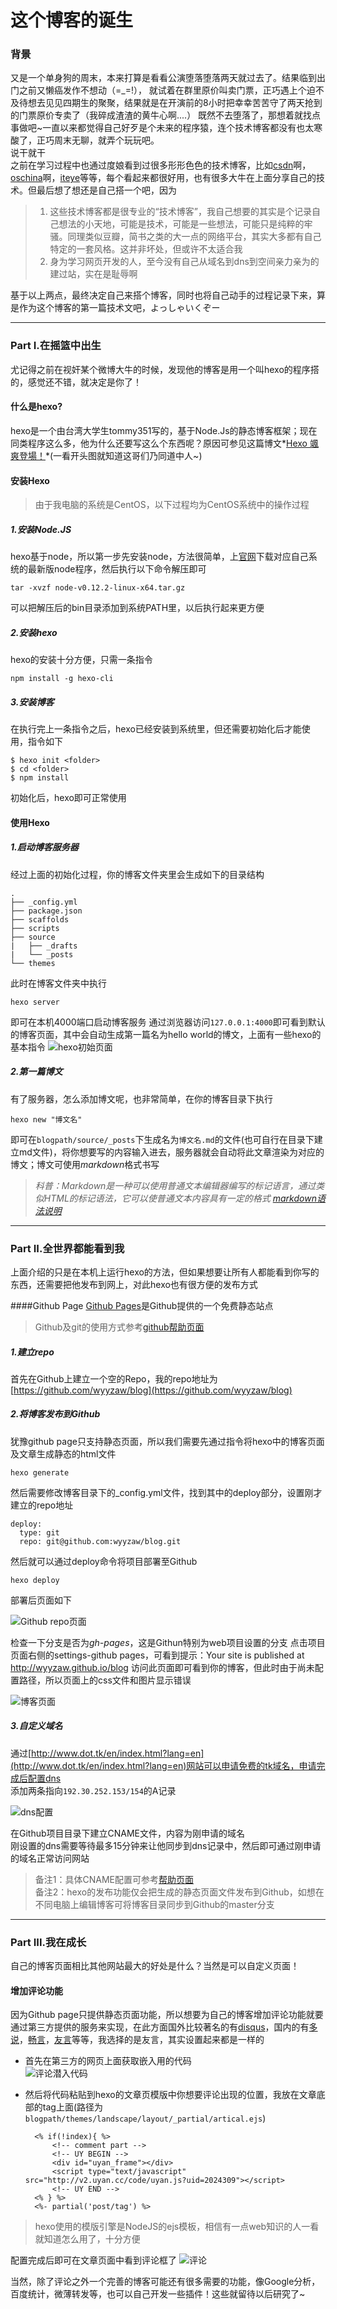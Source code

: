 # 这个博客的诞生

### 背景
又是一个单身狗的周末，本来打算是看看公演堕落堕落两天就过去了。结果临到出门之前又懒癌发作不想动（=_=!），
就试着在群里原价叫卖门票，正巧遇上个迫不及待想去见见四期生的聚聚，结果就是在开演前的8小时把幸幸苦苦守了两天抢到的门票原价专卖了（我碎成渣渣的黄牛心啊....）
既然不去堕落了，那想着就找点事做吧~一直以来都觉得自己好歹是个未来的程序猿，连个技术博客都没有也太寒酸了，正巧周末无聊，就弄个玩玩吧。  
说干就干  
之前在学习过程中也通过度娘看到过很多形形色色的技术博客，比如[csdn](http://blog.csdn.net/)啊，[oschina](http://www.oschina.net/blog)啊，[iteye](http://www.iteye.com/blogs)等等，每个看起来都很好用，也有很多大牛在上面分享自己的技术。但最后想了想还是自己搭一个吧，因为

> 1. 这些技术博客都是很专业的“技术博客”，我自己想要的其实是个记录自己想法的小天地，可能是技术，可能是一些想法，可能只是纯粹的牢骚。同理类似豆瓣，简书之类的大一点的网络平台，其实大多都有自己特定的一套风格。这并非坏处，但或许不太适合我
> 2. 身为学习网页开发的人，至今没有自己从域名到dns到空间亲力亲为的建过站，实在是耻辱啊  

基于以上两点，最终决定自己来搭个博客，同时也将自己动手的过程记录下来，算是作为这个博客的第一篇技术文吧，よっしゃいくぞー

---

### Part I.在摇篮中出生
尤记得之前在视奸某个微博大牛的时候，发现他的博客是用一个叫hexo的程序搭的，感觉还不错，就决定是你了！

#### 什么是hexo?
hexo是一个由台湾大学生tommy351写的，基于Node.Js的静态博客框架；现在同类程序这么多，他为什么还要写这么个东西呢？原因可参见这篇博文*[Hexo 颯爽登場！](http://zespia.tw/blog/2012/10/11/hexo-debut/)*(一看开头图就知道这哥们乃同道中人~)

#### 安装Hexo

> 由于我电脑的系统是CentOS，以下过程均为CentOS系统中的操作过程


##### 1.安装Node.JS
hexo基于node，所以第一步先安装node，方法很简单，上[官网](https://nodejs.org/download/)下载对应自己系统的最新版node程序，然后执行以下命令解压即可  

	tar -xvzf node-v0.12.2-linux-x64.tar.gz  

可以把解压后的bin目录添加到系统PATH里，以后执行起来更方便

##### 2.安装hexo
hexo的安装十分方便，只需一条指令

	npm install -g hexo-cli

##### 3.安装博客
在执行完上一条指令之后，hexo已经安装到系统里，但还需要初始化后才能使用，指令如下

	$ hexo init <folder>
	$ cd <folder>
	$ npm install

初始化后，hexo即可正常使用

#### 使用Hexo
##### 1.启动博客服务器
经过上面的初始化过程，你的博客文件夹里会生成如下的目录结构

	.
	├── _config.yml
	├── package.json
	├── scaffolds
	├── scripts
	├── source
	|   ├── _drafts
	|   └── _posts
	└── themes

此时在博客文件夹中执行

	hexo server

即可在本机4000端口启动博客服务
通过浏览器访问`127.0.0.1:4000`即可看到默认的博客页面，其中会自动生成第一篇名为hello world的博文，上面有一些hexo的基本指令
![hexo初始页面](./images/birth-of-blog/1.png)

##### 2.第一篇博文
有了服务器，怎么添加博文呢，也非常简单，在你的博客目录下执行

	hexo new "博文名"

即可在`blogpath/source/_posts`下生成名为`博文名.md`的文件(也可自行在目录下建立md文件)，将你想要写的内容输入进去，服务器就会自动将此文章渲染为对应的博文；博文可使用*markdown*格式书写

> *科普：Markdown是一种可以使用普通文本编辑器编写的标记语言，通过类似HTML的标记语法，它可以使普通文本内容具有一定的格式 [markdown语法说明](http://www.appinn.com/markdown/)*

---

### Part II.全世界都能看到我
上面介绍的只是在本机上运行hexo的方法，但如果想要让所有人都能看到你写的东西，还需要把他发布到网上，对此hexo也有很方便的发布方式


####Github Page
[Github Pages](https://pages.github.com/)是Github提供的一个免费静态站点
>Github及git的使用方式参考[github帮助页面](https://help.github.com/)

##### 1.建立repo
首先在Github上建立一个空的Repo，我的repo地址为[https://github.com/wyyzaw/blog](https://github.com/wyyzaw/blog)

##### 2.将博客发布到Github
犹豫github page只支持静态页面，所以我们需要先通过指令将hexo中的博客页面及文章生成静态的html文件

	hexo generate

然后需要修改博客目录下的_config.yml文件，找到其中的deploy部分，设置刚才建立的repo地址

	deploy:
	  type: git
	  repo: git@github.com:wyyzaw/blog.git

然后就可以通过deploy命令将项目部署至Github

	hexo deploy

部署后页面如下

![Github repo页面](./images/birth-of-blog/2.png)

检查一下分支是否为*gh-pages*，这是Githun特别为web项目设置的分支
点击项目页面右侧的settings-github pages，可看到提示：Your site is published at http://wyyzaw.github.io/blog
访问此页面即可看到你的博客，但此时由于尚未配置路径，所以页面上的css文件和图片显示错误

![博客页面](./images/birth-of-blog/3.png)

##### 3.自定义域名
通过[http://www.dot.tk/en/index.html?lang=en](http://www.dot.tk/en/index.html?lang=en)网站可以申请免费的tk域名，申请完成后配置dns  
添加两条指向`192.30.252.153/154`的A记录

![dns配置](./images/birth-of-blog/4.png)

在Github项目目录下建立CNAME文件，内容为刚申请的域名  
刚设置的dns需要等待最多15分钟来让他同步到dns记录中，然后即可通过刚申请的域名正常访问网站

>备注1：具体CNAME配置可参考[帮助页面](https://help.github.com/articles/setting-up-a-custom-domain-with-github-pages/)  
>备注2：hexo的发布功能仅会把生成的静态页面文件发布到Github，如想在不同电脑上编辑博客可将博客目录同步到Github的master分支

---

### Part III.我在成长
自己的博客页面相比其他网站最大的好处是什么？当然是可以自定义页面！

#### 增加评论功能
因为Github page只提供静态页面功能，所以想要为自己的博客增加评论功能就要通过第三方提供的服务来实现，在此方面国外比较著名的有[disqus](https://disqus.com/)，国内的有[多说](http://duoshuo.com/)，[畅言](http://changyan.kuaizhan.com/)，[友言](http://www.uyan.cc/)等等，我选择的是友言，其实设置起来都是一样的  
* 首先在第三方的网页上面获取嵌入用的代码  
![评论潜入代码](./images/birth-of-blog/5.png)
* 然后将代码粘贴到hexo的文章页模版中你想要评论出现的位置，我放在文章底部的tag上面(路径为`blogpath/themes/landscape/layout/_partial/artical.ejs`)

		<% if(!index){ %>
			<!-- comment part -->
			<!-- UY BEGIN -->
			<div id="uyan_frame"></div>
			<script type="text/javascript" src="http://v2.uyan.cc/code/uyan.js?uid=2024309"></script>
			<!-- UY END -->
		<% } %>
		<%- partial('post/tag') %>

>hexo使用的模版引擎是NodeJS的ejs模板，相信有一点web知识的人一看就知道怎么用了，十分方便

配置完成后即可在文章页面中看到评论框了
![评论](./images/birth-of-blog/6.png)

当然，除了评论之外一个完善的博客可能还有很多需要的功能，像Google分析，百度统计，微薄转发等，也可以自己开发一些插件！这些就留待以后研究了~










